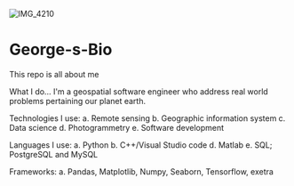 ![IMG_4210](https://user-images.githubusercontent.com/79825284/156517299-1f315da4-b3f2-43d5-bf87-21f297da191a.jpg)
# George-s-Bio
This repo is all about me

What I do...
I'm a geospatial software engineer who address real world problems pertaining our planet earth.

Technologies I use:
a. Remote sensing
b. Geographic information system
c. Data science
d. Photogrammetry
e. Software development 

Languages I use:
a. Python
b. C++/Visual Studio code
d. Matlab
e. SQL; PostgreSQL and MySQL

Frameworks:
a. Pandas, Matplotlib, Numpy, Seaborn, Tensorflow, exetra

